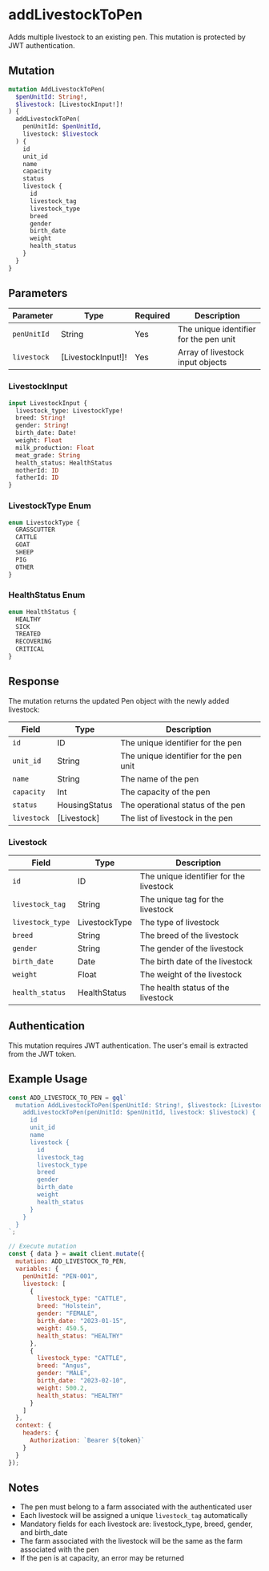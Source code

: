 # addLivestockToPen

Adds multiple livestock to an existing pen. This mutation is protected by JWT authentication.

## Mutation

```graphql
mutation AddLivestockToPen(
  $penUnitId: String!,
  $livestock: [LivestockInput!]!
) {
  addLivestockToPen(
    penUnitId: $penUnitId,
    livestock: $livestock
  ) {
    id
    unit_id
    name
    capacity
    status
    livestock {
      id
      livestock_tag
      livestock_type
      breed
      gender
      birth_date
      weight
      health_status
    }
  }
}
```

## Parameters

| Parameter | Type | Required | Description |
|-----------|------|----------|-------------|
| `penUnitId` | String | Yes | The unique identifier for the pen unit |
| `livestock` | [LivestockInput!]! | Yes | Array of livestock input objects |

### LivestockInput

```graphql
input LivestockInput {
  livestock_type: LivestockType!
  breed: String!
  gender: String!
  birth_date: Date!
  weight: Float
  milk_production: Float
  meat_grade: String
  health_status: HealthStatus
  motherId: ID
  fatherId: ID
}
```

### LivestockType Enum

```graphql
enum LivestockType {
  GRASSCUTTER
  CATTLE
  GOAT
  SHEEP
  PIG
  OTHER
}
```

### HealthStatus Enum

```graphql
enum HealthStatus {
  HEALTHY
  SICK
  TREATED
  RECOVERING
  CRITICAL
}
```

## Response

The mutation returns the updated Pen object with the newly added livestock:

| Field | Type | Description |
|-------|------|-------------|
| `id` | ID | The unique identifier for the pen |
| `unit_id` | String | The unique identifier for the pen unit |
| `name` | String | The name of the pen |
| `capacity` | Int | The capacity of the pen |
| `status` | HousingStatus | The operational status of the pen |
| `livestock` | [Livestock] | The list of livestock in the pen |

### Livestock

| Field | Type | Description |
|-------|------|-------------|
| `id` | ID | The unique identifier for the livestock |
| `livestock_tag` | String | The unique tag for the livestock |
| `livestock_type` | LivestockType | The type of livestock |
| `breed` | String | The breed of the livestock |
| `gender` | String | The gender of the livestock |
| `birth_date` | Date | The birth date of the livestock |
| `weight` | Float | The weight of the livestock |
| `health_status` | HealthStatus | The health status of the livestock |

## Authentication

This mutation requires JWT authentication. The user's email is extracted from the JWT token.

## Example Usage

```javascript
const ADD_LIVESTOCK_TO_PEN = gql`
  mutation AddLivestockToPen($penUnitId: String!, $livestock: [LivestockInput!]!) {
    addLivestockToPen(penUnitId: $penUnitId, livestock: $livestock) {
      id
      unit_id
      name
      livestock {
        id
        livestock_tag
        livestock_type
        breed
        gender
        birth_date
        weight
        health_status
      }
    }
  }
`;

// Execute mutation
const { data } = await client.mutate({
  mutation: ADD_LIVESTOCK_TO_PEN,
  variables: {
    penUnitId: "PEN-001",
    livestock: [
      {
        livestock_type: "CATTLE",
        breed: "Holstein",
        gender: "FEMALE",
        birth_date: "2023-01-15",
        weight: 450.5,
        health_status: "HEALTHY"
      },
      {
        livestock_type: "CATTLE",
        breed: "Angus",
        gender: "MALE",
        birth_date: "2023-02-10",
        weight: 500.2,
        health_status: "HEALTHY"
      }
    ]
  },
  context: {
    headers: {
      Authorization: `Bearer ${token}`
    }
  }
});
```

## Notes

- The pen must belong to a farm associated with the authenticated user
- Each livestock will be assigned a unique `livestock_tag` automatically
- Mandatory fields for each livestock are: livestock_type, breed, gender, and birth_date
- The farm associated with the livestock will be the same as the farm associated with the pen
- If the pen is at capacity, an error may be returned
